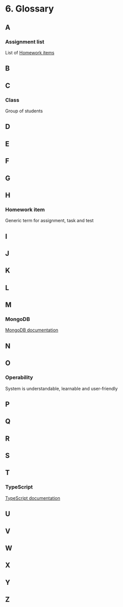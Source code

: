 # 6. Glossary

## A

### Assignment list

List of [Homework items](#homework-item)

## B

## C

### Class

Group of students

## D

## E

## F

## G

## H

### Homework item

Generic term for assignment, task and test

## I

## J

## K

## L

## M

### MongoDB

[MongoDB documentation](https://docs.mongodb.com/)

## N

## O

### Operability

System is understandable, learnable and user-friendly

## P

## Q

## R

## S

## T

### TypeScript

[TypeScript documentation](https://www.typescriptlang.org/docs/handbook/intro.html)

## U

## V

## W

## X

## Y

## Z
